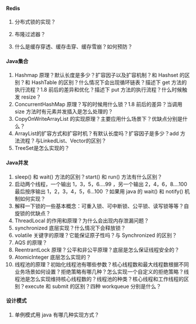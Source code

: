 #### Redis

1. 分布式锁的实现？

2. 布隆过滤器？

3. 什么是缓存穿透、缓存击穿、缓存雪崩？如何预防？

#### Java集合

1.  Hashmap 原理？默认长度是多少？扩容因子以及扩容机制？和 Hashset 的区别？和 HashTable 的区别？什么情况下会出现循环链表？描述下 get 方法的执行流程？1.8 前后的差异和优化？描述下 put 方法的执行流程？什么时候触发 resize？
2.  ConcurrentHashMap 原理？写的时候用什么锁？1.8 前后的差异？当调用 size 方法时有元素并发插入是怎么处理的？
3.  CopyOnWriteArrayList 的实现原理？主要应用什么场景下？优缺点分别是什么？
4.  ArrayList的扩容方式和扩容时机？有默认长度吗？扩容因子是多少？add 方法流程？与LinkedList、Vector的区别？
5.  TreeSet是怎么实现的？

#### Java并发

1. sleep() 和 wait() 方法的区别？start() 和 run() 方法有什么区别？
2. 启动两个线程，一个输出 1，3，5，6....99 ，另一个输出 2，4，6，8....100 最后按序输出 1，2，3，4，5，6...100 ？如果用 java 的 wait() 和 notify() 机制如何实现？
3. 解释一下锁的一些基本概念：可重入锁、可中断锁、公平锁、读写锁等等？自旋锁的优缺点？
4. ThreadLocal 的作用和原理？为什么会出现内存泄漏问题？
5. synchronized 底层实现？什么情况下会释放锁？
6. volatile 关键字的原理？它能保证原子性吗？与 Synchronized 的区别？
7. AQS 的原理？
8. ReentrantLock 原理？公平和非公平原理？底层是怎么保证线程安全的？
9. AtomicInteger 底层怎么实现的？
10. 线程池的原理？初始化线程池有哪些参数？核心线程数和最大线程数根据不同业务场景如何设置？拒绝策略有哪几种？怎么实现一个自定义的拒绝策略？线程池是怎么实现维持核心线程数的？线程池的种类？核心线程和工作线程的区别？execute 和 submit 的区别？四种 workqueue 分别是什么？

#### 设计模式

1. 单例模式用 java 有哪几种实现方式？
